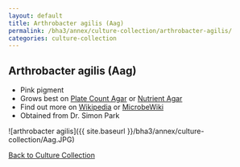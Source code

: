 ```yaml
---
layout: default
title: Arthrobacter agilis (Aag) 
permalink: /bha3/annex/culture-collection/arthrobacter-agilis/
categories: culture-collection
---
```


## Arthrobacter agilis (Aag) 

* Pink pigment
* Grows best on [Plate Count Agar](/bha2/annex/cultivation-media/plate-count-agar/) or [Nutrient Agar](/bha2/annex/cultivation-media/nutrient-agar/)
* Find out more on [Wikipedia](http://en.wikipedia.org/wiki/Arthrobacter) or [MicrobeWiki](https://microbewiki.kenyon.edu/index.php/Arthrobacter)
* Obtained from Dr. Simon Park

![arthrobacter agilis]({{ site.baseurl }}/bha3/annex/culture-collection/Aag.JPG) 

[Back to Culture Collection](/bha3/annex/culture-collection/)
